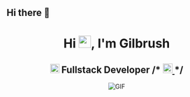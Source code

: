 ## Hi there 👋

<h1 align="center">Hi <img src="https://github.com/Gilbrush/Gilbrush/blob/main/icons/Hi.gif" width="28px"/>, I'm Gilbrush</h1>
<h2 align="center">
  <img src="https://komarev.com/ghpvc/?username=Gilbrush&color=dc143c&style=for-the-badge" alt="Profile Views" style="height:21px;">
  Fullstack Developer
  /*
  <a href="https://www.liberatosalerno.com">
    <img src="https://img.shields.io/badge/Portfolio-543DE0?style=for-the-badge&logo=About.me&logoColor=white" alt="Portfolio" style="height:22px;">
  </a>
  */
</h2>
<div align="center">
 <img alt="GIF" src="https://media4.giphy.com/media/11KzOet1ElBDz2/giphy.gif?cid=6c09b952ufa3xxbbm0mpuadm2zaik3wjp4m9luz2ly0lyz8d&ep=v1_internal_gif_by_id&rid=giphy.gif&ct=g" />
</div>


<!--
**Gilbrush/Gilbrush** is a ✨ _special_ ✨ repository because its `README.md` (this file) appears on your GitHub profile.

Here are some ideas to get you started:

- 🔭 I’m currently working on ...
- 🌱 I’m currently learning ...
- 👯 I’m looking to collaborate on ...
- 🤔 I’m looking for help with ...
- 💬 Ask me about ...
- 📫 How to reach me: ...
- 😄 Pronouns: ...
- ⚡ Fun fact: ...
-->
